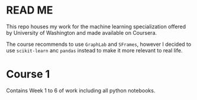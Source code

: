 # READ ME

This repo houses my work for the machine learning specialization offered by University of Washington and made available on Coursera.

The course recommends to use `GraphLab` and `SFrames`, however I decided to use `scikit-learn` anc `pandas` instead to make it more relevant to real life.


# Course 1

Contains Week 1 to 6 of work including all python notebooks. 